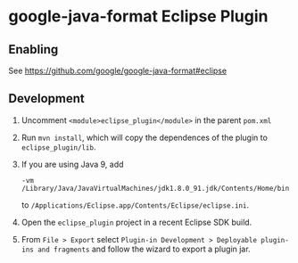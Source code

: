 # google-java-format Eclipse Plugin

## Enabling

See https://github.com/google/google-java-format#eclipse

## Development

1) Uncomment `<module>eclipse_plugin</module>` in the parent `pom.xml`

2) Run `mvn install`, which will copy the dependences of the plugin to
`eclipse_plugin/lib`.

2) If you are using Java 9, add

    ```
    -vm
    /Library/Java/JavaVirtualMachines/jdk1.8.0_91.jdk/Contents/Home/bin/java
    ```

    to `/Applications/Eclipse.app/Contents/Eclipse/eclipse.ini`.

3) Open the `eclipse_plugin` project in a recent Eclipse SDK build.

4) From `File > Export` select `Plugin-in Development > Deployable plugin-ins
and fragments` and follow the wizard to export a plugin jar.
